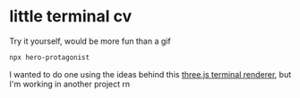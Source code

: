 # little terminal cv

Try it yourself, would be more fun than a gif

```bash
npx hero-protagonist
```

I wanted to do one using the ideas behind this
[three.js terminal renderer](https://github.com/zz85/threejs-term), but I'm
working in another project rn
